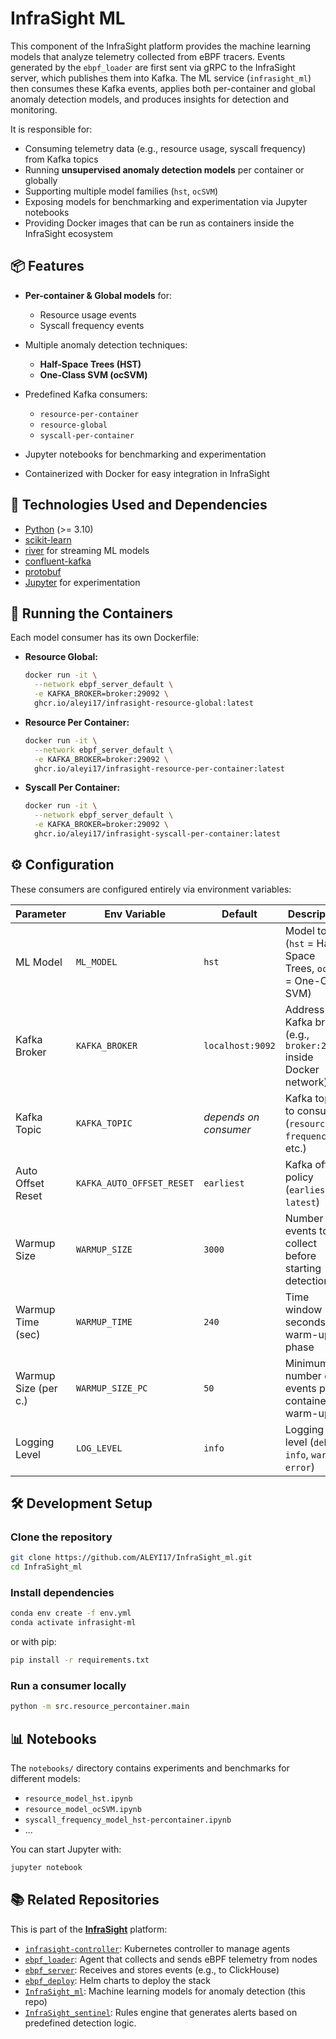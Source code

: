 

# InfraSight ML

This component of the InfraSight platform provides the machine learning models that analyze telemetry collected from eBPF tracers.
Events generated by the `ebpf_loader` are first sent via gRPC to the InfraSight server, which publishes them into Kafka. The ML service (`infrasight_ml`) then consumes these Kafka events, applies both per-container and global anomaly detection models, and produces insights for detection and monitoring.

It is responsible for:

* Consuming telemetry data (e.g., resource usage, syscall frequency) from Kafka topics
* Running **unsupervised anomaly detection models** per container or globally
* Supporting multiple model families (`hst`, `ocSVM`)
* Exposing models for benchmarking and experimentation via Jupyter notebooks
* Providing Docker images that can be run as containers inside the InfraSight ecosystem


## 📦 Features

* **Per-container & Global models** for:

  * Resource usage events
  * Syscall frequency events
* Multiple anomaly detection techniques:

  * **Half-Space Trees (HST)**
  * **One-Class SVM (ocSVM)**
* Predefined Kafka consumers:

  * `resource-per-container`
  * `resource-global`
  * `syscall-per-container`
* Jupyter notebooks for benchmarking and experimentation
* Containerized with Docker for easy integration in InfraSight



## 🧱 Technologies Used and Dependencies

* [Python](https://www.python.org/) (>= 3.10)
* [scikit-learn](https://scikit-learn.org/)
* [river](https://riverml.xyz/) for streaming ML models
* [confluent-kafka](https://github.com/confluentinc/confluent-kafka-python)
* [protobuf](https://protobuf.dev/)
* [Jupyter](https://jupyter.org/) for experimentation

## 🚀 Running the Containers

Each model consumer has its own Dockerfile:

* **Resource Global:**

  ```bash
  docker run -it \
    --network ebpf_server_default \
    -e KAFKA_BROKER=broker:29092 \
    ghcr.io/aleyi17/infrasight-resource-global:latest
  ```

* **Resource Per Container:**

  ```bash
  docker run -it \
    --network ebpf_server_default \
    -e KAFKA_BROKER=broker:29092 \
    ghcr.io/aleyi17/infrasight-resource-per-container:latest
  ```

* **Syscall Per Container:**

  ```bash
  docker run -it \
    --network ebpf_server_default \
    -e KAFKA_BROKER=broker:29092 \
    ghcr.io/aleyi17/infrasight-syscall-per-container:latest
  ```


## ⚙️ Configuration

These consumers are configured entirely via environment variables:

| Parameter            | Env Variable              | Default               | Description                                                          |
| -------------------- | ------------------------- | --------------------- | -------------------------------------------------------------------- |
| ML Model             | `ML_MODEL`                | `hst`                 | Model to use (`hst` = Half-Space Trees, `ocsvm` = One-Class SVM)     |
| Kafka Broker         | `KAFKA_BROKER`            | `localhost:9092`      | Address of Kafka broker (e.g., `broker:29092` inside Docker network) |
| Kafka Topic          | `KAFKA_TOPIC`             | *depends on consumer* | Kafka topic to consume (`resource`, `frequency`, etc.)               |
| Auto Offset Reset    | `KAFKA_AUTO_OFFSET_RESET` | `earliest`            | Kafka offset policy (`earliest` or `latest`)                         |
| Warmup Size          | `WARMUP_SIZE`             | `3000`                | Number of events to collect before starting detection                |
| Warmup Time (sec)    | `WARMUP_TIME`             | `240`                 | Time window (in seconds) for warm-up phase                           |
| Warmup Size (per c.) | `WARMUP_SIZE_PC`          | `50`                  | Minimum number of events per container for warm-up                   |
| Logging Level        | `LOG_LEVEL`               | `info`                | Logging level (`debug`, `info`, `warn`, `error`)                     |



## 🛠️ Development Setup

### Clone the repository

```bash
git clone https://github.com/ALEYI17/InfraSight_ml.git
cd InfraSight_ml
```

### Install dependencies

```bash
conda env create -f env.yml
conda activate infrasight-ml
```

or with pip:

```bash
pip install -r requirements.txt
```

### Run a consumer locally

```bash
python -m src.resource_percontainer.main
```


## 📊 Notebooks

The `notebooks/` directory contains experiments and benchmarks for different models:

* `resource_model_hst.ipynb`
* `resource_model_ocSVM.ipynb`
* `syscall_frequency_model_hst-percontainer.ipynb`
* ...

You can start Jupyter with:

```bash
jupyter notebook
```



## 📚 Related Repositories

This is part of the **[InfraSight](https://github.com/ALEYI17/InfraSight)** platform:

* [`infrasight-controller`](https://github.com/ALEYI17/infrasight-controller): Kubernetes controller to manage agents
* [`ebpf_loader`](https://github.com/ALEYI17/ebpf_loader): Agent that collects and sends eBPF telemetry from nodes
* [`ebpf_server`](https://github.com/ALEYI17/ebpf_server): Receives and stores events (e.g., to ClickHouse)
* [`ebpf_deploy`](https://github.com/ALEYI17/ebpf_deploy): Helm charts to deploy the stack
* [`InfraSight_ml`](https://github.com/ALEYI17/InfraSight_ml): Machine learning models for anomaly detection (this repo)
* [`InfraSight_sentinel`](https://github.com/ALEYI17/InfraSight_sentinel): Rules engine that generates alerts based on predefined detection logic.

